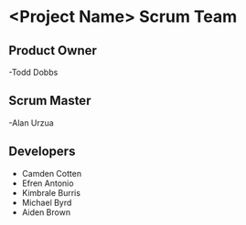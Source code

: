 # \<Project Name\> Scrum Team
## Product Owner
-Todd Dobbs
## Scrum Master
-Alan Urzua
## Developers
- Camden Cotten
- Efren Antonio
- Kimbrale Burris
- Michael Byrd
- Aiden Brown

